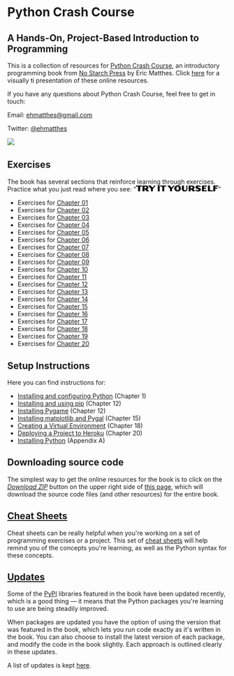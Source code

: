 Python Crash Course
===

A Hands-On, Project-Based Introduction to Programming
---

This is a collection of resources for [Python Crash Course](http://www.nostarch.com/pythoncrashcourse/), an introductory programming book from [No Starch Press](http://www.nostarch.com) by Eric Matthes. Click [here](https://mavaddat-javid-education.github.io/pcc/) for a visually ti presentation of these online resources.

If you have any questions about Python Crash Course, feel free to get in touch:

Email: ehmatthes@gmail.com

Twitter: [@ehmatthes](http://twitter.com/ehmatthes/)

<img src="https://pbs.twimg.com/profile_images/1153801365543538688/6ZRVUWah.png"  width="60vw">

<a href="try_it_yourself"></a>Exercises
---
The book has several sections that reinforce learning through exercises. Practice what you just read where you see:
&#8220;<img src="./tiy.svg"   width="188vw" alt="Try It Yourself in Adobe Dogma font"/>&#8221;

- Exercises for [Chapter 01](/chapter_01/README.md#try-it-yourself-\#1)
- Exercises for [Chapter 02](/chapter_02/README.md#try-it-yourself-\#1)
- Exercises for [Chapter 03](/chapter_03/README.md#try-it-yourself-\#1)
- Exercises for [Chapter 04](/chapter_04/README.md#try-it-yourself-\#1)
- Exercises for [Chapter 05](/chapter_05/README.md#try-it-yourself-\#1)
- Exercises for [Chapter 06](/chapter_06/README.md#try-it-yourself-\#1)
- Exercises for [Chapter 07](/chapter_07/README.md#try-it-yourself-\#1)
- Exercises for [Chapter 08](/chapter_08/README.md#try-it-yourself-\#1)
- Exercises for [Chapter 09](/chapter_09/README.md#try-it-yourself-\#1)
- Exercises for [Chapter 10](/chapter_10/README.md#try-it-yourself-\#1)
- Exercises for [Chapter 11](/chapter_11/README.md#try-it-yourself-\#1)
- Exercises for [Chapter 12](/chapter_12/README.md#try-it-yourself-\#1)
- Exercises for [Chapter 13](/chapter_13/README.md#try-it-yourself-\#1)
- Exercises for [Chapter 14](/chapter_14/README.md#try-it-yourself-\#1)
- Exercises for [Chapter 15](/chapter_15/README.md#try-it-yourself-\#1)
- Exercises for [Chapter 16](/chapter_16/README.md#try-it-yourself-\#1)
- Exercises for [Chapter 17](/chapter_17/README.md#try-it-yourself-\#1)
- Exercises for [Chapter 18](/chapter_18/README.md#try-it-yourself-\#1)
- Exercises for [Chapter 19](/chapter_19/README.md#try-it-yourself-\#1)
- Exercises for [Chapter 20](/chapter_20/README.md#try-it-yourself-\#1)

<a href="setup_instructions"></a>Setup Instructions
---
Here you can find instructions for:

- [Installing and configuring Python](/chapter_01/README.md)&#09;(Chapter 1)
- [Installing and using pip](/chapter_12/installing_pip.md)&#09;(Chapter 12)
- [Installing Pygame](/chapter_12/README.md)&#09;(Chapter 12)
- [Installing matplotlib and Pygal](/chapter_15/README.md) &#09;(Chapter 15)
- [Creating a Virtual Environment](/chapter_18/README.md)&#09;(Chapter 18)
- [Deploying a Project to Heroku](/chapter_20/README.md)&#09;(Chapter 20)
- [Installing Python](/appendix_a/README.md)&#09;(Appendix A)

<a href="source_code"></a>Downloading source code
---
The simplest way to get the online resources for the book is to click on the [*Download ZIP*](https://github.com/mavaddat-javid-education/pcc/archive/master.zip) button on the upper right side of [this page](https://github.com/mavaddat-javid-education/pcc), which will download the source code files (and other resources) for the entire book.

[Cheat Sheets](/cheatsheets/README.md)
---

Cheat sheets can be really helpful when you're working on a set of programming exercises or a project. This set of [cheat sheets](/cheatsheets/README.md) will help remind you of the concepts you're learning, as well as the Python syntax for these concepts.

[Updates](/updates.md)
---

Some of the [PyPI](https://en.wikipedia.org/wiki/Python_Package_Index) libraries featured in the book have been updated recently, which is a good thing &mdash; it means that the Python packages you're learning to use are being steadily improved.

When packages are updated you have the option of using the version that was featured in the book, which lets you run code exactly as it's written in the book. You can also choose to install the latest version of each package, and modify the code in the book slightly. Each approach is outlined clearly in these updates.

A list of updates is kept [here](/updates.md).

